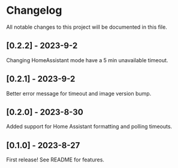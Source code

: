 # Changelog

All notable changes to this project will be documented in this file.

## [0.2.2] - 2023-9-2

Changing HomeAssistant mode have a 5 min unavailable timeout.

## [0.2.1] - 2023-9-2

Better error message for timeout and image version bump.

## [0.2.0] - 2023-8-30

Added support for Home Assistant formatting and polling timeouts.

## [0.1.0] - 2023-8-27

First release! See README for features.
